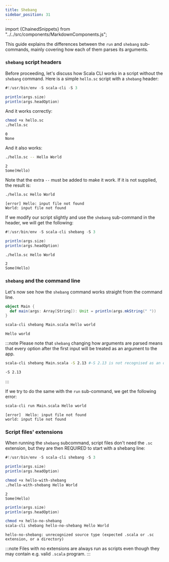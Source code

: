 ```yaml
---
title: Shebang
sidebar_position: 31
---
```

import {ChainedSnippets} from "../../src/components/MarkdownComponents.js";


This guide explains the differences between the `run` and `shebang` sub-commands, mainly covering how each of them
parses its arguments.

### `shebang` script headers

Before proceeding, let's discuss how Scala CLI works in a script without the `shebang` command.
Here is a simple `hello.sc` script with a `shebang` header:

```scala title=hello.sc
#!/usr/bin/env -S scala-cli -S 3

println(args.size)
println(args.headOption)
```

And it works correctly:

<ChainedSnippets>

```bash 
chmod +x hello.sc
./hello.sc    
```

```text
0
None
```

<!-- Expected:
0
None
-->

</ChainedSnippets>

And it also works:

<ChainedSnippets>

```bash
./hello.sc -- Hello World
```

```text
2
Some(Hello)
```

<!-- Expected:
2
Some(Hello)
-->

</ChainedSnippets>

Note that the extra `--` must be added to make it work. If it is not supplied, the result is:

<ChainedSnippets>

```bash run-fail
./hello.sc Hello World
```

```text
[error] Hello: input file not found
World: input file not found
```

<!-- Expected:
Hello: input file not found
World: input file not found
-->

</ChainedSnippets>

If we modify our script slightly and use the `shebang` sub-command in the header, we will get the following:

```scala title=hello.sc
#!/usr/bin/env -S scala-cli shebang -S 3

println(args.size)
println(args.headOption)
```

<ChainedSnippets>

```bash
./hello.sc Hello World
```

```text
2
Some(Hello)
```
<!-- Expected:
2
Some(Hello)
-->

</ChainedSnippets>


### `shebang` and the command line

Let's now see how the `shebang` command works straight from the command line.

```scala title=Main.scala 
object Main {
  def main(args: Array[String]): Unit = println(args.mkString(" "))
}  
```

<ChainedSnippets>

```bash                                                                                                                                                                                                                                                                
scala-cli shebang Main.scala Hello world
```

```text
Hello world
```

<!-- Expected:
Hello world
-->

</ChainedSnippets>


:::note
Please note that `shebang` changing how arguments are parsed means that every option after the first input will be treated as
an argument to the app.

<ChainedSnippets>

```bash
scala-cli shebang Main.scala -S 2.13 #-S 2.13 is not recognised as an option, but as app arguments
```

```text
-S 2.13
```

<!-- Expected:
-S 2.13
-->

</ChainedSnippets>
:::

If we try to do the same with the `run` sub-command, we get the following error:

<ChainedSnippets>

```bash run-fail
scala-cli run Main.scala Hello world
```

```text
[error]  Hello: input file not found
world: input file not found
```

<!-- Expected:
[error]  Hello: input file not found
world: input file not found
-->

</ChainedSnippets>

### Script files' extensions

When running the `shebang` subcommand, script files don't need the `.sc` extension,
but they are then REQUIRED to start with a shebang line:

```scala title=hello-with-shebang
#!/usr/bin/env -S scala-cli shebang -S 3

println(args.size)
println(args.headOption)
```

<ChainedSnippets>

```bash
chmod +x hello-with-shebang
./hello-with-shebang Hello World
```

```text
2
Some(Hello)
```
<!-- Expected:
2
Some(Hello)
-->

</ChainedSnippets>

```scala title=hello-no-shebang
println(args.size)
println(args.headOption)
```

<ChainedSnippets>

```bash run-fail
chmod +x hello-no-shebang
scala-cli shebang hello-no-shebang Hello World
```

```text
hello-no-shebang: unrecognized source type (expected .scala or .sc extension, or a directory)
```
<!-- Expected:
hello-no-shebang: unrecognized source type (expected .scala or .sc extension, or a directory)
-->
</ChainedSnippets>

:::note
Files with no extensions are always run as scripts even though they may contain e.g. valid `.scala` program.
:::
